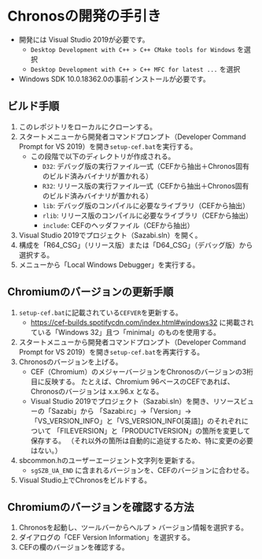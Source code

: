 Chronosの開発の手引き
=====================

 * 開発には Visual Studio 2019が必要です。
   * `Desktop Development with C++ > C++ CMake tools for Windows` を選択
   * `Desktop Development with C++ > C++ MFC for latest ...` を選択
 * Windows SDK 10.0.18362.0の事前インストールが必要です。

## ビルド手順

 1. このレポジトリをローカルにクローンする。
 2. スタートメニューから開発者コマンドプロンプト（Developer Command Prompt for VS 2019）を開き`setup-cef.bat`を実行する。
    * この段階で以下のディレクトリが作成される。
      - `D32`: デバッグ版の実行ファイル一式（CEFから抽出＋Chronos固有のビルド済みバイナリが置かれる）
      - `R32`: リリース版の実行ファイル一式（CEFから抽出＋Chronos固有のビルド済みバイナリが置かれる）
      - `lib`: デバッグ版のコンパイルに必要なライブラリ（CEFから抽出）
      - `rlib`: リリース版のコンパイルに必要なライブラリ（CEFから抽出）
      - `include`: CEFのヘッダファイル（CEFから抽出）
 3. Visual Studio 2019でプロジェクト（Sazabi.sln）を開く。
 4. 構成を「R64_CSG」（リリース版）または「D64_CSG」（デバッグ版）から選択する。
 5. メニューから「Local Windows Debugger」を実行する。

## Chromiumのバージョンの更新手順

 1. `setup-cef.bat`に記載されている`CEFVER`を更新する。
    * https://cef-builds.spotifycdn.com/index.html#windows32 に掲載されている「Windows 32」且つ「minimal」のものを使用する。
 2. スタートメニューから開発者コマンドプロンプト（Developer Command Prompt for VS 2019）を開き`setup-cef.bat`を再実行する。
 3. Chronosのバージョンを上げる。
    * CEF（Chromium）のメジャーバージョンをChronosのバージョンの3桁目に反映する。
      たとえば、Chromium 96ベースのCEFであれば、Chronosのバージョンは x.x.96.x となる。
    * Visual Studio 2019でプロジェクト（Sazabi.sln）を開き、リソースビューの「Sazabi」から
      「Sazabi.rc」→「Version」→「VS_VERSION_INFO」と「VS_VERSION_INFO[英語]」のそれぞれについて
      「FILEVERSION」と「PRODUCTVERSION」の箇所を変更して保存する。
      （それ以外の箇所は自動的に追従するため、特に変更の必要はない。）
 4. sbcommon.hのユーザーエージェント文字列を更新する。
    * `sgSZB_UA_END` に含まれるバージョンを、CEFのバージョンに合わせる。
 5. Visual Studio上でChronosをビルドする。

## Chromiumのバージョンを確認する方法

 1. Chronosを起動し、ツールバーからヘルプ > バージョン情報を選択する。
 2. ダイアログの「CEF Version Information」を選択する。
 3. CEFの欄のバージョンを確認する。
